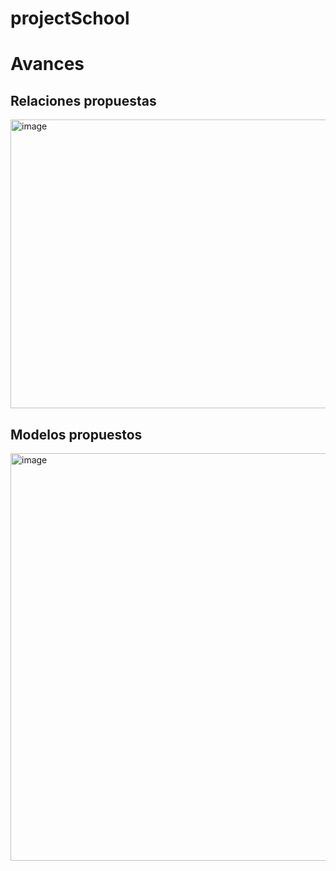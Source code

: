 # projectSchool
# Avances

## Relaciones propuestas
<img width="871" height="462" alt="image" src="https://github.com/user-attachments/assets/3cea94a8-262a-45a4-97d1-15a5946f16df" />

## Modelos propuestos
<img width="995" height="652" alt="image" src="https://github.com/user-attachments/assets/ae61ee18-78e2-4dca-bafc-9039aecdba1e" />
